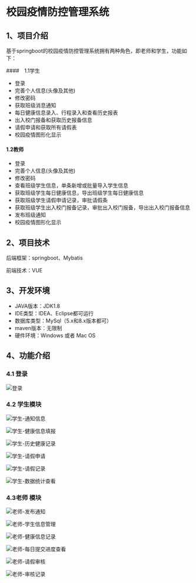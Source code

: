 # 校园疫情防控管理系统

## 1、项目介绍

基于springboot的校园疫情防控管理系统拥有两种角色，即老师和学生，功能如下：

####　1.1学生

* 登录
* 完善个人信息(头像及其他)
* 修改密码
* 获取班级消息通知
* 每日健康信息录入、行程录入和查看历史报表
* 出入校门报备和获取历史报备信息
* 请假申请和获取所有请假表
* 校园疫情图形化显示

#### 1.2教师

* 登录
* 完善个人信息(头像及其他)
* 修改密码
* 查看班级学生信息，单条新增或批量导入学生信息
* 获取班级学生每日健康信息，导出班级学生每日健康信息
* 获取班级学生请假申请记录，审批请假条
* 获取班级学生出入校门报备记录，审批出入校门报备，导出出入校门报备信息
* 发布班级通知
* 校园疫情图形化显示


## 2、项目技术

后端框架：springboot、Mybatis

前端技术：VUE

## 3、开发环境

- JAVA版本：JDK1.8
- IDE类型：IDEA、Eclipse都可运行
- 数据库类型：MySql（5.x和8.x版本都可） 
- maven版本：无限制
- 硬件环境：Windows 或者 Mac OS


## 4、功能介绍

### 4.1 登录

![登录](https://project-images-1256969109.cos.ap-chongqing.myqcloud.com/Typora-Images/202209251934762.jpg)

### 4.2 学生模块

![学生-通知信息](https://project-images-1256969109.cos.ap-chongqing.myqcloud.com/Typora-Images/202209251935915.jpg)

![学生-健康信息填报](https://project-images-1256969109.cos.ap-chongqing.myqcloud.com/Typora-Images/202209251935583.jpg)

![学生-历史健康记录](https://project-images-1256969109.cos.ap-chongqing.myqcloud.com/Typora-Images/202209251935184.jpg)

![学生-请假申请](https://project-images-1256969109.cos.ap-chongqing.myqcloud.com/Typora-Images/202209251935889.jpg)

![学生-请假记录](https://project-images-1256969109.cos.ap-chongqing.myqcloud.com/Typora-Images/202209251935032.jpg)

![学生-数据统计查看](https://project-images-1256969109.cos.ap-chongqing.myqcloud.com/Typora-Images/202209251935366.jpg)

### 4.3老师 模块

![老师-发布通知](https://project-images-1256969109.cos.ap-chongqing.myqcloud.com/Typora-Images/202209251935094.jpg)

![老师-学生信息管理](https://project-images-1256969109.cos.ap-chongqing.myqcloud.com/Typora-Images/202209251935234.jpg)

![老师-健康信息记录](https://project-images-1256969109.cos.ap-chongqing.myqcloud.com/Typora-Images/202209251935223.jpg)

![老师-每日提交进度查看](https://project-images-1256969109.cos.ap-chongqing.myqcloud.com/Typora-Images/202209251935450.jpg)

![老师-请假审核](https://project-images-1256969109.cos.ap-chongqing.myqcloud.com/Typora-Images/202209251935689.jpg)

![老师-审核记录](https://project-images-1256969109.cos.ap-chongqing.myqcloud.com/Typora-Images/202209251935692.jpg)



